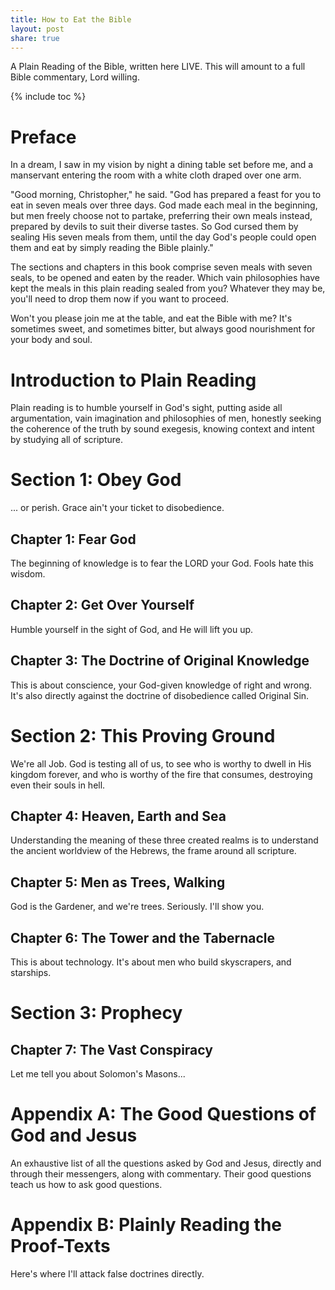 ```yaml
---
title: How to Eat the Bible
layout: post
share: true
---
```


A Plain Reading of the Bible, written here LIVE. This will amount to a full Bible commentary, Lord willing.

{% include toc %}

# Preface

In a dream, I saw in my vision by night a dining table set before me, and a manservant entering the room with a white cloth draped over one arm.

"Good morning, Christopher," he said. "God has prepared a feast for you to eat in seven meals over three days. God made each meal in the beginning, but men freely choose not to partake, preferring their own meals instead, prepared by devils to suit their diverse tastes. So God cursed them by sealing His seven meals from them, until the day God's people could open them and eat by simply reading the Bible plainly."

The sections and chapters in this book comprise seven meals with seven seals, to be opened and eaten by the reader. Which vain philosophies have kept the meals in this plain reading sealed from you? Whatever they may be, you'll need to drop them now if you want to proceed.

Won't you please join me at the table, and eat the Bible with me? It's sometimes sweet, and sometimes bitter, but always good nourishment for your body and soul.

# Introduction to Plain Reading

Plain reading is to humble yourself in God's sight, putting aside all argumentation, vain imagination and philosophies of men, honestly seeking the coherence of the truth by sound exegesis, knowing context and intent by studying all of scripture.

# Section 1: Obey God

... or perish. Grace ain't your ticket to disobedience.

## Chapter 1: Fear God

The beginning of knowledge is to fear the LORD your God. Fools hate this wisdom.

## Chapter 2: Get Over Yourself

Humble yourself in the sight of God, and He will lift you up.

## Chapter 3: The Doctrine of Original Knowledge

This is about conscience, your God-given knowledge of right and wrong. It's also directly against the doctrine of disobedience called Original Sin.

# Section 2: This Proving Ground

We're all Job. God is testing all of us, to see who is worthy to dwell in His kingdom forever, and who is worthy of the fire that consumes, destroying even their souls in hell.

## Chapter 4: Heaven, Earth and Sea

Understanding the meaning of these three created realms is to understand the ancient worldview of the Hebrews, the frame around all scripture.

## Chapter 5: Men as Trees, Walking

God is the Gardener, and we're trees. Seriously. I'll show you.

## Chapter 6: The Tower and the Tabernacle

This is about technology. It's about men who build skyscrapers, and starships.

# Section 3: Prophecy

## Chapter 7: The Vast Conspiracy

Let me tell you about Solomon's Masons...

# Appendix A: The Good Questions of God and Jesus

An exhaustive list of all the questions asked by God and Jesus, directly and through their messengers, along with commentary. Their good questions teach us how to ask good questions.

# Appendix B: Plainly Reading the Proof-Texts

Here's where I'll attack false doctrines directly.